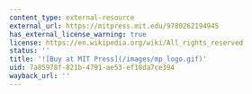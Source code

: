 ```yaml
---
content_type: external-resource
external_url: https://mitpress.mit.edu/9780262194945
has_external_license_warning: true
license: https://en.wikipedia.org/wiki/All_rights_reserved
status: ''
title: '![Buy at MIT Press](/images/mp_logo.gif)'
uid: 7a85978f-821b-4791-ae53-ef18da7ce394
wayback_url: ''
---
```

